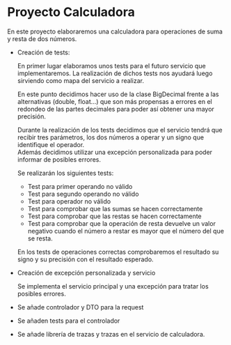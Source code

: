# Proyecto Calculadora
En este proyecto elaboraremos una calculadora para operaciones de suma y resta de dos números. 
	
* Creación de tests:
  	
  	En primer lugar elaboramos unos tests para el futuro servicio que implementaremos. La realización de dichos tests nos ayudará luego sirviendo como mapa del servicio a realizar.  
  	
  	En este punto decidimos hacer uso de la clase BigDecimal frente a las alternativas (double, float...) que son más propensas a errores en el 	redondeo de las partes decimales 	para poder así obtener una mayor precisión.  
  	  
  	Durante la realización de los tests decidimos que el servicio tendrá que recibir tres parámetros, los dos números a operar y un signo que 	identifique el operador.  
  	Además decidimos utilizar una excepción personalizada para poder informar de posibles errores.  
  	  
  	Se realizarán los siguientes tests: 
  	 
  	- Test para primer operando no válido
	- Test para segundo operando no válido
	- Test para operador no válido 
	- Test para comprobar que las sumas se hacen correctamente
	- Test para comprobar que las restas se hacen correctamente
	- Test para comprobar que la operación de resta devuelve un valor negativo cuando el número a restar es mayor que el número del que se 	resta.  
	
 	En los tests de operaciones correctas comprobaremos el resultado su signo y su precisión con el resultado esperado.
 	
 * Creación de excepción personalizada y servicio
 	
   Se implementa el servicio principal y una excepción para tratar los posibles errores.
   
 * Se añade controlador y DTO para la request
 
  * Se añaden tests para el controlador 
  
  * Se añade librería de trazas y trazas en el servicio de calculadora.